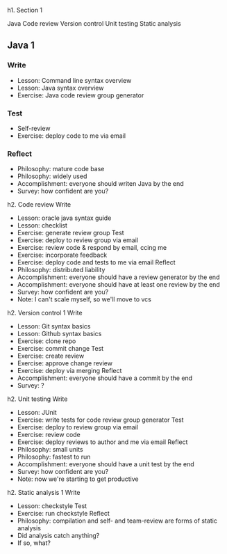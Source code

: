 h1. Section 1

Java
Code review
Version control
Unit testing
Static analysis

## Java 1

### Write

- Lesson: Command line syntax overview
- Lesson: Java syntax overview
- Exercise: Java code review group generator

### Test

- Self-review
- Exercise: deploy code to me via email

### Reflect

- Philosophy: mature code base
- Philosophy: widely used
- Accomplishment: everyone should writen Java by the end
- Survey: how confident are you?


h2. Code review
Write
- Lesson: oracle java syntax guide
- Lesson: checklist
- Exercise: generate review group
Test
- Exercise: deploy to review group via email
- Exercise: review code & respond by email, ccing me
- Exercise: incorporate feedback
- Exercise: deploy code and tests to me via email
Reflect
- Philosophy: distributed liability
- Accomplishment: everyone should have a review generator by the end
- Accomplishment: everyone should have at least one review by the end
- Survey: how confident are you?
- Note: I can't scale myself, so we'll move to vcs


h2. Version control 1
Write
- Lesson: Git syntax basics
- Lesson: Github syntax basics
- Exercise: clone repo
- Exercise: commit change
Test
- Exercise: create review
- Exercise: approve change review
- Exercise: deploy via merging
Reflect
- Accomplishment: everyone should have a commit by the end
- Survey: ?


h2. Unit testing
Write 
- Lesson: JUnit
- Exercise: write tests for code review group generator
Test
- Exercise: deploy to review group via email
- Exercise: review code
- Exercise: deploy reviews to author and me via email
Reflect
- Philosophy: small units
- Philosophy: fastest to run
- Accomplishment: everyone should have a unit test by the end
- Survey: how confident are you?
- Note: now we're starting to get productive


h2. Static analysis 1
Write
- Lesson: checkstyle
Test
- Exercise: run checkstyle
Reflect
- Philosophy: compilation and self- and team-review are forms of static analysis
- Did analysis catch anything?
- If so, what?